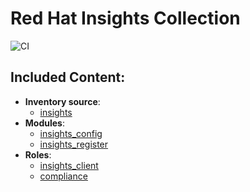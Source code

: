 Red Hat Insights Collection
===========================
![CI](https://github.com/redhatinsights/ansible-collections-insights/workflows/CI/badge.svg)
## Included Content:

  - **Inventory source**:
    - [insights](docs/inventory.md)
  - **Modules**:
    - [insights_config](docs/insights_config.md)
    - [insights_register](docs/insights_register.md)
  - **Roles**:
    - [insights_client](roles/insights_client/README.md)
    - [compliance](roles/compliance/README.md)